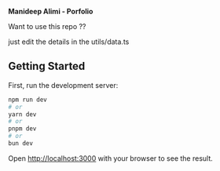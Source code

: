<b> Manideep Alimi - Porfolio </b>


Want to use this repo ??


just edit the details in the utils/data.ts
## Getting Started



First, run the development server:

```bash
npm run dev
# or
yarn dev
# or
pnpm dev
# or
bun dev
```

Open [http://localhost:3000](http://localhost:3000) with your browser to see the result.



